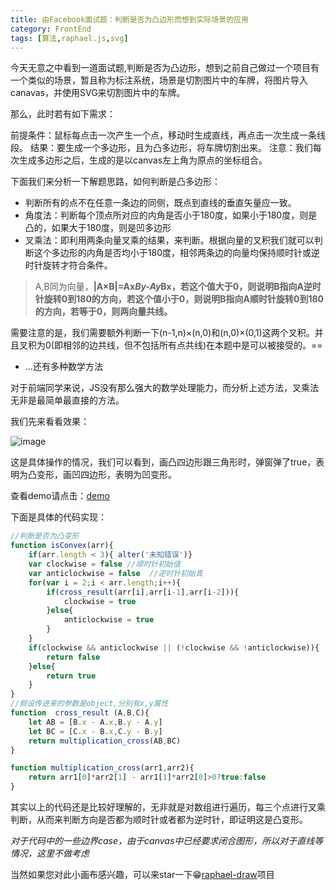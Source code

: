 ```yaml
---
title: 由Facebook面试题：判断是否为凸边形而想到实际场景的应用
category: FrontEnd
tags: [算法,raphael.js,svg]
---
```

今天无意之中看到一道面试题,判断是否为凸边形，想到之前自己做过一个项目有一个类似的场景，暂且称为标注系统，场景是切割图片中的车牌，将图片导入canavas，并使用SVG来切割图片中的车牌。

那么，此时若有如下需求：

前提条件：鼠标每点击一次产生一个点，移动时生成直线，再点击一次生成一条线段。
结果：要生成一个多边形，且为凸多边形，将车牌切割出来。
注意：我们每次生成多边形之后，生成的是以canvas左上角为原点的坐标组合。

下面我们来分析一下解题思路，如何判断是凸多边形：
- 判断所有的点不在任意一条边的同侧，既点到直线的垂直矢量应一致。
- 角度法：判断每个顶点所对应的内角是否小于180度，如果小于180度，则是凸的，如果大于180度，则是凹多边形
- 叉乘法：即利用两条向量叉乘的结果，来判断。根据向量的叉积我们就可以判断这个多边形的内角是否均小于180度，相邻两条边的向量均保持顺时针或逆时针旋转才符合条件。
>A,B同为向量，**|A×B|=Ax*By-Ay*Bx，若这个值大于0，则说明B指向A逆时针旋转0到180的方向，若这个值小于0，则说明B指向A顺时针旋转0到180的方向，若等于0，则两向量共线。**

需要注意的是，我们需要额外判断一下(n-1,n)×(n,0)和(n,0)×(0,1)这两个叉积。并且叉积为0(即相邻的边共线，但不包括所有点共线)在本题中是可以被接受的。==

- ...还有多种数学方法


对于前端同学来说，JS没有那么强大的数学处理能力，而分析上述方法，叉乘法无非是最简单最直接的方法。

我们先来看看效果：

![image](https://github.com/PerkinJ/ExperienceIsTheBestTeacher/blob/master/resource/2017%3A08%3A09.gif)

这是具体操作的情况，我们可以看到，画凸四边形跟三角形时，弹窗弹了true，表明为凸变形，画凹四边形，表明为凹变形。

查看demo请点击：[demo](http://perkinzone.cn/raphael-draw/)

下面是具体的代码实现：
```javascript
//判断是否为凸变形
function isConvex(arr){
    if(arr.length < 3){ alter('未知错误')}
    var clockwise = false //顺时针初始值
    var anticlockwise = false  //逆时针初始真
    for(var i = 2;i < arr.length;i++){
        if(cross_result(arr[i],arr[i-1],arr[i-2])){
            clockwise = true
        }else{
            anticlockwise = true
        }
    }
    if(clockwise && anticlockwise || (!clockwise && !anticlockwise)){
        return false
    }else{
        return true
    }
}
//假设传进来的参数是object,分别有x,y属性
function  cross_result (A,B,C){
    let AB = [B.x - A.x,B.y - A.y]
    let BC = [C.x - B.x,C.y - B.y]
    return multiplication_cross(AB,BC)
}

function multiplication_cross(arr1,arr2){
    return arr1[0]*arr2[1] - arr1[1]*arr2[0]>0?true:false
}
```

其实以上的代码还是比较好理解的，无非就是对数组进行遍历，每三个点进行叉乘判断，从而来判断方向是否都为顺时针或者都为逆时针，即证明这是凸变形。

*对于代码中的一些边界case，由于canvas中已经要求闭合图形，所以对于直线等情况，这里不做考虑*

当然如果您对此小画布感兴趣，可以来star一下:grin:[raphael-draw](https://github.com/PerkinJ/raphael-draw)项目